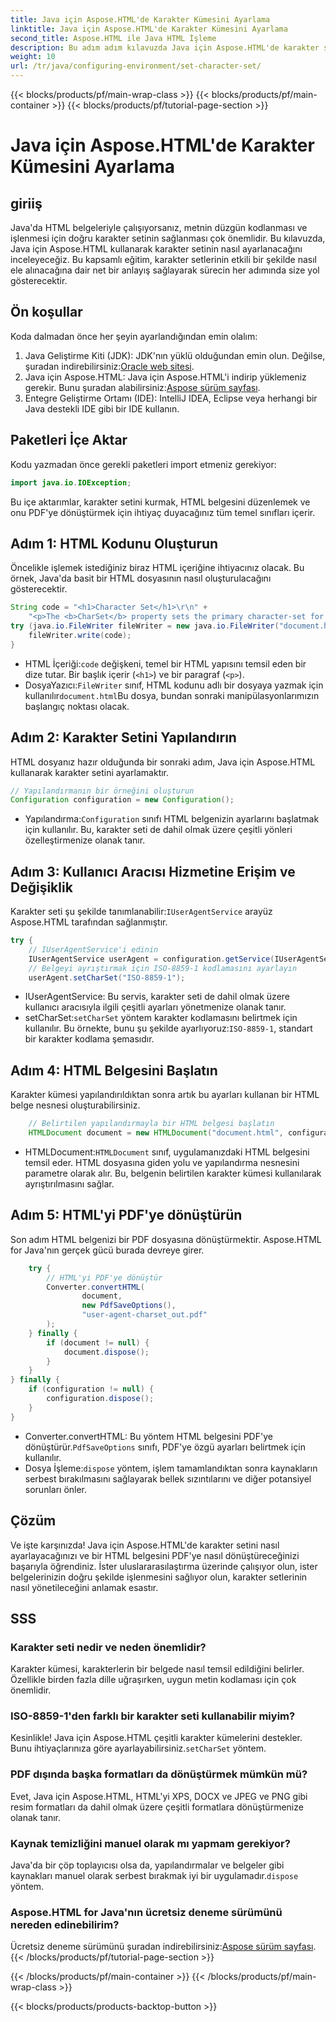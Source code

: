 ```yaml
---
title: Java için Aspose.HTML'de Karakter Kümesini Ayarlama
linktitle: Java için Aspose.HTML'de Karakter Kümesini Ayarlama
second_title: Aspose.HTML ile Java HTML İşleme
description: Bu adım adım kılavuzda Java için Aspose.HTML'de karakter setini nasıl ayarlayacağınızı ve HTML'yi PDF'ye nasıl dönüştüreceğinizi öğrenin. Uygun metin kodlamasını ve işlenmesini sağlayın.
weight: 10
url: /tr/java/configuring-environment/set-character-set/
---
```


{{< blocks/products/pf/main-wrap-class >}}
{{< blocks/products/pf/main-container >}}
{{< blocks/products/pf/tutorial-page-section >}}

# Java için Aspose.HTML'de Karakter Kümesini Ayarlama

## giriiş
Java'da HTML belgeleriyle çalışıyorsanız, metnin düzgün kodlanması ve işlenmesi için doğru karakter setinin sağlanması çok önemlidir. Bu kılavuzda, Java için Aspose.HTML kullanarak karakter setinin nasıl ayarlanacağını inceleyeceğiz. Bu kapsamlı eğitim, karakter setlerinin etkili bir şekilde nasıl ele alınacağına dair net bir anlayış sağlayarak sürecin her adımında size yol gösterecektir.
## Ön koşullar
Koda dalmadan önce her şeyin ayarlandığından emin olalım:
1.  Java Geliştirme Kiti (JDK): JDK'nın yüklü olduğundan emin olun. Değilse, şuradan indirebilirsiniz:[Oracle web sitesi](https://www.oracle.com/java/technologies/javase-downloads.html).
2.  Java için Aspose.HTML: Java için Aspose.HTML'i indirip yüklemeniz gerekir. Bunu şuradan alabilirsiniz:[Aspose sürüm sayfası](https://releases.aspose.com/html/java/).
3. Entegre Geliştirme Ortamı (IDE): IntelliJ IDEA, Eclipse veya herhangi bir Java destekli IDE gibi bir IDE kullanın.

## Paketleri İçe Aktar
Kodu yazmadan önce gerekli paketleri import etmeniz gerekiyor:
```java
import java.io.IOException;
```
Bu içe aktarımlar, karakter setini kurmak, HTML belgesini düzenlemek ve onu PDF'ye dönüştürmek için ihtiyaç duyacağınız tüm temel sınıfları içerir.

## Adım 1: HTML Kodunu Oluşturun
Öncelikle işlemek istediğiniz biraz HTML içeriğine ihtiyacınız olacak. Bu örnek, Java'da basit bir HTML dosyasının nasıl oluşturulacağını gösterecektir.
```java
String code = "<h1>Character Set</h1>\r\n" +
    "<p>The <b>CharSet</b> property sets the primary character-set for a document.</p>\r\n";
try (java.io.FileWriter fileWriter = new java.io.FileWriter("document.html")) {
    fileWriter.write(code);
}
```

-  HTML İçeriği:`code` değişkeni, temel bir HTML yapısını temsil eden bir dize tutar. Bir başlık içerir (`<h1>`) ve bir paragraf (`<p>`).
-  DosyaYazıcı:`FileWriter` sınıf, HTML kodunu adlı bir dosyaya yazmak için kullanılır`document.html`Bu dosya, bundan sonraki manipülasyonlarımızın başlangıç noktası olacak.
## Adım 2: Karakter Setini Yapılandırın
HTML dosyanız hazır olduğunda bir sonraki adım, Java için Aspose.HTML kullanarak karakter setini ayarlamaktır.
```java
// Yapılandırmanın bir örneğini oluşturun
Configuration configuration = new Configuration();
```

-  Yapılandırma:`Configuration` sınıfı HTML belgenizin ayarlarını başlatmak için kullanılır. Bu, karakter seti de dahil olmak üzere çeşitli yönleri özelleştirmenize olanak tanır.
## Adım 3: Kullanıcı Aracısı Hizmetine Erişim ve Değişiklik
 Karakter seti şu şekilde tanımlanabilir:`IUserAgentService` arayüz Aspose.HTML tarafından sağlanmıştır.

```java
try {
    // IUserAgentService'i edinin
    IUserAgentService userAgent = configuration.getService(IUserAgentService.class);
    // Belgeyi ayrıştırmak için ISO-8859-1 kodlamasını ayarlayın
    userAgent.setCharSet("ISO-8859-1");
```

- IUserAgentService: Bu servis, karakter seti de dahil olmak üzere kullanıcı aracısıyla ilgili çeşitli ayarları yönetmenize olanak tanır.
-  setCharSet:`setCharSet` yöntem karakter kodlamasını belirtmek için kullanılır. Bu örnekte, bunu şu şekilde ayarlıyoruz:`ISO-8859-1`, standart bir karakter kodlama şemasıdır.
## Adım 4: HTML Belgesini Başlatın
Karakter kümesi yapılandırıldıktan sonra artık bu ayarları kullanan bir HTML belge nesnesi oluşturabilirsiniz.

```java
    // Belirtilen yapılandırmayla bir HTML belgesi başlatın
    HTMLDocument document = new HTMLDocument("document.html", configuration);
```

-  HTMLDocument:`HTMLDocument` sınıf, uygulamanızdaki HTML belgesini temsil eder. HTML dosyasına giden yolu ve yapılandırma nesnesini parametre olarak alır. Bu, belgenin belirtilen karakter kümesi kullanılarak ayrıştırılmasını sağlar.
## Adım 5: HTML'yi PDF'ye dönüştürün
Son adım HTML belgenizi bir PDF dosyasına dönüştürmektir. Aspose.HTML for Java'nın gerçek gücü burada devreye girer.

```java
    try {
        // HTML'yi PDF'ye dönüştür
        Converter.convertHTML(
                document,
                new PdfSaveOptions(),
                "user-agent-charset_out.pdf"
        );
    } finally {
        if (document != null) {
            document.dispose();
        }
    }
} finally {
    if (configuration != null) {
        configuration.dispose();
    }
}
```

-  Converter.convertHTML: Bu yöntem HTML belgesini PDF'ye dönüştürür.`PdfSaveOptions` sınıfı, PDF'ye özgü ayarları belirtmek için kullanılır.
-  Dosya İşleme:`dispose` yöntem, işlem tamamlandıktan sonra kaynakların serbest bırakılmasını sağlayarak bellek sızıntılarını ve diğer potansiyel sorunları önler.

## Çözüm
Ve işte karşınızda! Java için Aspose.HTML'de karakter setini nasıl ayarlayacağınızı ve bir HTML belgesini PDF'ye nasıl dönüştüreceğinizi başarıyla öğrendiniz. İster uluslararasılaştırma üzerinde çalışıyor olun, ister belgelerinizin doğru şekilde işlenmesini sağlıyor olun, karakter setlerinin nasıl yönetileceğini anlamak esastır.

## SSS
### Karakter seti nedir ve neden önemlidir?  
Karakter kümesi, karakterlerin bir belgede nasıl temsil edildiğini belirler. Özellikle birden fazla dille uğraşırken, uygun metin kodlaması için çok önemlidir.
### ISO-8859-1'den farklı bir karakter seti kullanabilir miyim?  
 Kesinlikle! Java için Aspose.HTML çeşitli karakter kümelerini destekler. Bunu ihtiyaçlarınıza göre ayarlayabilirsiniz.`setCharSet` yöntem.
### PDF dışında başka formatları da dönüştürmek mümkün mü?  
Evet, Java için Aspose.HTML, HTML'yi XPS, DOCX ve JPEG ve PNG gibi resim formatları da dahil olmak üzere çeşitli formatlara dönüştürmenize olanak tanır.
### Kaynak temizliğini manuel olarak mı yapmam gerekiyor?  
 Java'da bir çöp toplayıcısı olsa da, yapılandırmalar ve belgeler gibi kaynakları manuel olarak serbest bırakmak iyi bir uygulamadır.`dispose` yöntem.
### Aspose.HTML for Java'nın ücretsiz deneme sürümünü nereden edinebilirim?  
 Ücretsiz deneme sürümünü şuradan indirebilirsiniz:[Aspose sürüm sayfası](https://releases.aspose.com/).
{{< /blocks/products/pf/tutorial-page-section >}}

{{< /blocks/products/pf/main-container >}}
{{< /blocks/products/pf/main-wrap-class >}}

{{< blocks/products/products-backtop-button >}}
